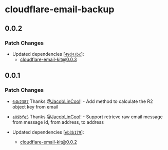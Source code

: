 # cloudflare-email-backup

## 0.0.2

### Patch Changes

-   Updated dependencies [[`49d47bc`](https://github.com/JacobLinCool/cloudflare-email-kit/commit/49d47bc4c4b148991b9ff0e5641e086249b3f90a)]:
    -   cloudflare-email-kit@0.0.3

## 0.0.1

### Patch Changes

-   [`64b2387`](https://github.com/JacobLinCool/cloudflare-email-kit/commit/64b238715df0dadb5a1048cde43d798f4b486688) Thanks [@JacobLinCool](https://github.com/JacobLinCool)! - Add method to calculate the R2 object key from email

-   [`a09bfe5`](https://github.com/JacobLinCool/cloudflare-email-kit/commit/a09bfe51e3804b7b2d86ebf53277ac5058b4e76d) Thanks [@JacobLinCool](https://github.com/JacobLinCool)! - Support retrieve raw email message from message id, from address, to address

-   Updated dependencies [[`eb3b179`](https://github.com/JacobLinCool/cloudflare-email-kit/commit/eb3b1792e41fe12af188635724170a5a4fbb5995)]:
    -   cloudflare-email-kit@0.0.2
